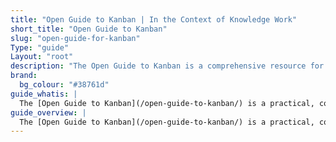 ```yaml
---
title: "Open Guide to Kanban | In the Context of Knowledge Work"
short_title: "Open Guide to Kanban"
slug: "open-guide-for-kanban"
Type: "guide"
Layout: "root"
description: "The Open Guide to Kanban is a comprehensive resource for understanding and implementing Kanban in knowledge work contexts. It covers principles, practices, and real-world applications of Kanban to enhance workflow efficiency and team collaboration."
brand:
  bg_colour: "#38761d"
guide_whatis: |
  The [Open Guide to Kanban](/open-guide-to-kanban/) is a practical, community-curated reference for using Kanban in knowledge work. It defines the essential practices, measures, and language for designing, running, and improving Kanban systems. Built on the foundations of the [Kanban Guide (2025)](/history/kanban-guide-2025/), this guide expands its applicability across industries and team contexts, while remaining open and adaptable. It is intended to support organisations seeking clarity, consistency, and effectiveness in how they manage the flow of value.
guide_overview: |
  The [Open Guide to Kanban](/open-guide-to-kanban/) is a practical, community-curated reference for using Kanban in knowledge work. It defines the essential practices, measures, and language for designing, running, and improving Kanban systems.
---
```

